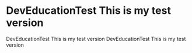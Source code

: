 # DevEducationTest This is my test version
DevEducationTest This is my test version
DevEducationTest This is my test version
